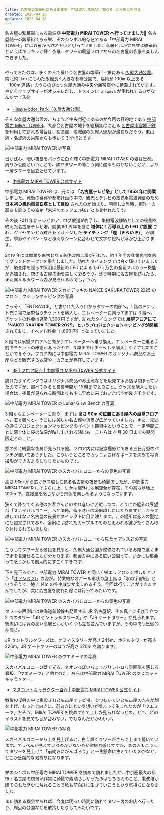 ```yaml
---
title: 名古屋の繁華街にある電波塔「中部電力 MIRAI TOWER」から夜景を見る
created: 2025-04-16
updated: 2025-04-16
---
```


名古屋の繁華街にある電波塔 **中部電力 MIRAI TOWER へ行ってきました🗼** 名古屋随一の繁華街である栄、そのシンボル的存在である「中部電力 MIRAI TOWER」には以前から訪れたいと思っていました。高層ビルが立ち並ぶ繁華街といえばキラキラと輝く夜景、タワーの展望フロアからの名古屋の夜景を楽しんできました。

---

やってきたのは、多くの人で賑わう名古屋の繁華街・栄にある [久屋大通公園](https://rhp.nagoya/)。南北約 1km にもわたる細長く大きな都市公園で、幅員が 100m 以上ある「100m 道路」のうちのひとつ久屋大通の中央分離帯部分に整備されています。やたらウェブサイトがオシャレだし、ドメインに `.nagoya` が使われてるのがなんかナイス👍️

- [Hisaya-odori Park（久屋大通公園）](https://rhp.nagoya/)

そんな久屋大通公園の、ちょうど中央付近にあるのが今回の目的地である [中部電力 MIRAI TOWER](https://www.nagoya-tv-tower.co.jp/)。大都会名古屋の地下を縦横無尽に走る [名古屋市営地下鉄](https://www.kotsu.city.nagoya.jp/jp/pc/subway/) を利用して訪れる場合は、桜通線・名城線の久屋大通駅が最寄りだそう。東山線・名城線の栄駅からも歩いて 3 分ほどです。

![中部電力 MIRAI TOWER の写真](4dd5c571-1842-408b-d36e-2c49bde16400)

日が沈み、暗い夜空をバックに白く輝く中部電力 MIRAI TOWER の姿は圧巻。周りが公園ということで、隣やタワーの向こう側に遮るものがないことが、より一層タワーを目立たせています。

- [中部電力 MIRAI TOWER 公式サイト](https://www.nagoya-tv-tower.co.jp/)

中部電力 MIRAI TOWER は、元々は **「名古屋テレビ塔」として 1953 年に開業** しました。戦後の復興や都市計画の中で、観光とテレビの放送用電波発信のため **日本初の集約電波鉄塔として建設** されたのが始まり。開業した当時、東洋一の高さを誇るその姿は「東洋のエッフェル塔」とも言われたそう。

その後 2011 年にテレビのアナログ放送が終了し、集約電波鉄塔としての役割を終えた名古屋テレビ塔。開業 60 周年を機に **塔体に 1 万球以上の LED が設置** され、ダイヤモンドの輝きをイメージした **ライティング「煌（きらめき）」** が誕生。季節やイベントなど様々なシーンに合わせて文字や絵柄が浮かび上がります。

2019 年には開業以来初となる全体改修工事が行われ、約 1 年半の休業期間を経てグランドオープンを果たしました。訪れたタイミングでは白く輝いていましたが、塔全体を照らす照明は最新の LED による 1,670 万色の全面フルカラー機能が追加され、夜の名古屋の街を美しく彩るそう。違う時期に名古屋を訪れたら、また異なるタワーの姿が見られるのでしょうか。

![中部電力 MIRAI TOWER スカイデッキの NAKED SAKURA TOWER 2025 のプロジェクションマッピングの写真](861ee890-7594-4a67-7b52-f048b8700400)

さっそく「ENTRANCE」と書かれた入り口からタワーの内部へ。1 階のチケット売り場で展望台のチケットを購入し、エレベーターに乗ってまずは 3 階へ。チケットの料金は通常 1,300 円ですが、訪れたタイミングでは **展望フロアにて「NAKED SAKURA TOWER 2025」というプロジェクションマッピングが開催** されており、イベント料金（1,800 円）となっていました。

3 階では展望フロアへと向かうエレベーターへ乗り換え。エレベーターに乗る手前でチケットの確認があったので、3 階まではチケットを購入しなくても来ることができそう。フロア内には中部電力 MIRAI TOWER のオリジナル商品やお土産などを販売するお店や、カフェが存在しています。

- [3F | フロア紹介 | 中部電力 MIRAI TOWER 公式サイト](https://www.nagoya-tv-tower.co.jp/floor/f3.html)

訪れたタイミングではオリジナル商品やお土産などを販売するお店は閉まっていたのですが、調べてみると営業時間が 19 時までとのこと。グッズを購入したい場合は、夜景が見られる時間よりも少し早めに来ておいたほうが良さそうです。

![中部電力 MIRAI TOWER の Lunar Glow Bench の写真](d4b43d87-36ab-4b12-94f5-45a23b463b00)

3 階からエレベーターに乗り、まずは **高さ 90m の位置にある屋内の展望フロア** へ。窓を覗くと、そこには美しい名古屋の夜景が広がっていました。また、先述の通りプロジェクションマッピングのイベント期間中ということで、一定時間ごとに窓全体に桜の映像が映し出される演出も。こちらは 4 月 30 日までの期間限定とのこと。

窓の外に綺麗な夜景が見られる他、フロア内には記念撮影ができる三日月型のベンチが置いてありました。こういうところでカッコよさげなポーズを決めて写真撮影ができるようになりたいものです。

![中部電力 MIRAI TOWER のスカイバルコニーからの景色の写真](f31e6ffe-5a8c-4056-b9d3-90ae6663f800)

高さ 90m から窓ガラス越しに見る名古屋の夜景も綺麗でしたが、中部電力 MIRAI TOWER にはさらに上、しかも屋外にも展望台が存在。その高さは地上 100m で、直接風を感じながら景色を楽しめるようになっています。

狭くて降りてくる他のお客さんとのすれ違いに苦戦しつつ、どうにか屋外の展望台「スカイバルコニー」へと移動。落下防止の金網越しにはなりますが、ガラス越しではない名古屋の夜景がダイレクトに目に映ります。この場所は恋人の聖地にも認定されており、金網には訪れたカップルのものと思われる鍵がたくさん取り付けられていました。

![中部電力 MIRAI TOWER のスカイバルコニーから見たオアシス21の写真](3de1a8ac-7f11-4f7f-e4de-8fca83713b00)

こうしてタワーから景色を見ると、久屋大通公園が整備されているお陰で遠くまで街を見渡せることが分かります。都会の中にある広い公園って、いかにも都会って感じがして個人的にすごくすきです。

下を見下ろすと、中部電力 MIRAI TOWER と同じく栄エリアのシンボルだという「[オアシス 21](https://www.sakaepark.co.jp/)」の姿が。特徴的なオパール形状の屋上階は「水の宇宙船」というそうで、地上 14m の空中散歩が楽しめるそう。今回は行くことができませんでしたが、次に名古屋を訪れた際には行ってみたいです。

![中部電力 MIRAI TOWER のスカイバルコニーからの景色の写真](1639f698-1c15-440a-e745-a6c34ecb6e00)

タワーの西側には東海道新幹線も発着する JR 名古屋駅、その真上にそびえ立つ 2 つのタワー「JR セントラルタワーズ」や「JR ゲートタワー」が見られます。駅周辺には背の高い高層ビルがいくつも立ち並んでいますが、その中でも圧倒的な高さ。

JR セントラルタワーズは、オフィスタワーが高さ 245m、ホテルタワーが高さ 226m。JR ゲートタワーのほうが高さ 220m を誇ります。

![中部電力 MIRAI TOWER のウエミーヤの写真](17e3c77e-a874-4868-49dc-a7a94d00bf00)

スカイバルコニーの壁で光る、ネオンっぽいちょっぴりレトロな雰囲気を感じる看板。「ウエミーヤ」と書かれたこちらは中部電力 MIRAI TOWER のマスコットキャラクター。

- [マスコットキャラクター紹介 | 中部電力 MIRAI TOWER 公式サイト](https://www.nagoya-tv-tower.co.jp/mascot/)

戦後の復興の中で建設された名古屋テレビ塔。うつむいていた名古屋の人々が顔を上げ、もっと上向きに、前向きにという想いが集まって生まれたのが「ウエミーヤ」だそう。MIRAI TOWER を眺めすぎて上しか見られないとのことで、どのイラストを見ても目が合わない。でもなんだかかわいい。

![中部電力 MIRAI TOWER の写真](a1ad3499-1499-46f7-6dd3-6d416ed29200)

スカイバルコニーから上を見上げると、白く輝くタワーがさらに上まで続いています。てっぺんが見えているのかいないのか微妙な感じですが、昔の人もこうしてタワーを見上げて「前向きにがんばろう」と一生懸命に生きていたのかなと、どこか感傷的な気持ちになります。

---

栄のシンボル中部電力 MIRAI TOWER を初めて訪れましたが、中京圏最大の都市・名古屋の夜景が非常に綺麗で素晴らしかったのはもちろんのこと、電波塔が建てられた歴史に触れることで私も前向きに生きていこうという気持ちになりました。

また訪れる機会があれば、今度は明るい時間に訪れてタワー内のお店へ行ったり、周辺の公園などを散策したりしてみたいです。
